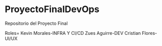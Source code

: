# ProyectoFinalDevOps
Repositorio del Proyecto Final

Roles=
Kevin Morales-INFRA Y CI/CD
Zues Aguirre-DEV
Cristian Flores-UI/UX

